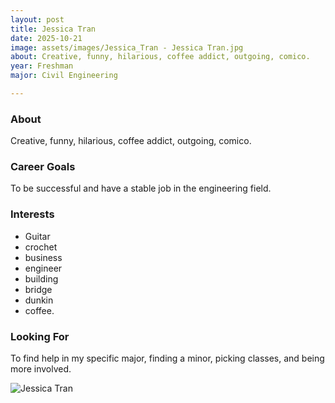 ```yaml
---
layout: post
title: Jessica Tran
date: 2025-10-21
image: assets/images/Jessica_Tran - Jessica Tran.jpg
about: Creative, funny, hilarious, coffee addict, outgoing, comico.
year: Freshman
major: Civil Engineering

---
```


### About

Creative, funny, hilarious, coffee addict, outgoing, comico.

### Career Goals

To be successful and have a stable job in the engineering field.

### Interests

- Guitar
- crochet
- business
- engineer
- building
- bridge
- dunkin
- coffee.

### Looking For

To find help in my specific major, finding a minor, picking classes, and being more involved.
<div class="text-center my-5">
    <img src="https://sase-drexel.github.io/mentorship-2025/assets/images/Jessica_Tran - Jessica Tran.jpg" alt="Jessica Tran" class="rounded post-img" />
</div>
